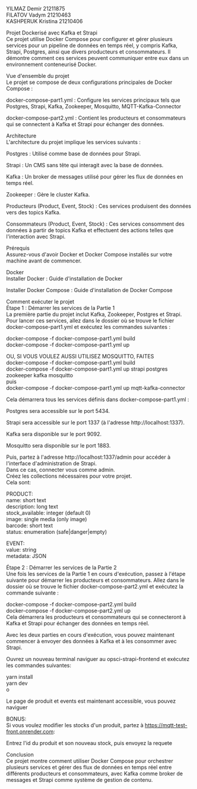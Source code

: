 YILMAZ Demir 21211875  
FILATOV Vadym 21210463  
KASHPERUK Kristina 21210406  
 
Projet Dockerisé avec Kafka et Strapi  
Ce projet utilise Docker Compose pour configurer et gérer plusieurs services pour un pipeline de données en temps réel, y compris Kafka, Strapi, Postgres, ainsi que divers producteurs et consommateurs. Il démontre comment ces services peuvent communiquer entre eux dans un environnement conteneurisé Docker.  

Vue d'ensemble du projet  
Le projet se compose de deux configurations principales de Docker Compose :  
 
docker-compose-part1.yml : Configure les services principaux tels que Postgres, Strapi, Kafka, Zookeeper, Mosquitto, MQTT-Kafka-Connector  

docker-compose-part2.yml : Contient les producteurs et consommateurs qui se connectent à Kafka et Strapi pour échanger des données.  

Architecture  
L'architecture du projet implique les services suivants :  

Postgres : Utilisé comme base de données pour Strapi.  

Strapi : Un CMS sans tête qui interagit avec la base de données.  

Kafka : Un broker de messages utilisé pour gérer les flux de données en temps réel.  

Zookeeper : Gère le cluster Kafka.  

Producteurs (Product, Event, Stock) : Ces services produisent des données vers des topics Kafka.  

Consommateurs (Product, Event, Stock) : Ces services consomment des données à partir de topics Kafka et effectuent des actions telles que l'interaction avec Strapi.  

Prérequis  
Assurez-vous d'avoir Docker et Docker Compose installés sur votre machine avant de commencer.  

Docker  
Installer Docker : Guide d'installation de Docker  

Installer Docker Compose : Guide d'installation de Docker Compose  

Comment exécuter le projet  
Étape 1 : Démarrer les services de la Partie 1  
La première partie du projet inclut Kafka, Zookeeper, Postgres et Strapi. Pour lancer ces services, allez dans le dossier où se trouve le fichier docker-compose-part1.yml et exécutez les commandes suivantes :  

docker-compose -f docker-compose-part1.yml build  
docker-compose -f docker-compose-part1.yml up  

OU, SI VOUS VOULEZ AUSSI UTILISEZ MOSQUITTO, FAITES  
docker-compose -f docker-compose-part1.yml build  
docker-compose -f docker-compose-part1.yml up strapi postgres zookeeper kafka mosquitto  
puis  
docker-compose -f docker-compose-part1.yml up mqtt-kafka-connector  

Cela démarrera tous les services définis dans docker-compose-part1.yml :  

Postgres sera accessible sur le port 5434.  

Strapi sera accessible sur le port 1337 (à l'adresse http://localhost:1337).  

Kafka sera disponible sur le port 9092.  

Mosquitto sera disponible sur le port 1883.  
 
Puis, partez à l'adresse http://localhost:1337/admin pour accéder à l'interface d'administration de Strapi.  
Dans ce cas, connecter vous comme admin.  
Créez les collections nécessaires pour votre projet.  
Cela sont:  

PRODUCT:  
name: short text   
description: long text  
stock_available: integer (default 0)  
image: single media (only image)  
barcode: short text  
status: enumeration (safe|danger|empty)  

EVENT:  
value: string  
metadata: JSON  

Étape 2 : Démarrer les services de la Partie 2  
Une fois les services de la Partie 1 en cours d'exécution, passez à l'étape suivante pour démarrer les producteurs et consommateurs. Allez dans le dossier où se trouve le fichier docker-compose-part2.yml et exécutez la commande suivante :  

docker-compose -f docker-compose-part2.yml build  
docker-compose -f docker-compose-part2.yml up  
Cela démarrera les producteurs et consommateurs qui se connecteront à Kafka et Strapi pour échanger des données en temps réel.  

Avec les deux parties en cours d'exécution, vous pouvez maintenant commencer à envoyer des données à Kafka et à les consommer avec Strapi.  

Ouvrez un nouveau terminal naviguer au opsci-strapi-frontend et exécutez les commandes suivantes:  

yarn install  
yarn dev  
o  

Le page de produit et events est maintenant accessible, vous pouvez naviguer  

BONUS:  
Si vous voulez modifier les stocks d'un produit, partez à https://mqtt-test-front.onrender.com:  

Entrez l'id du produit et son nouveau stock, puis envoyez la requete  

Conclusion  
Ce projet montre comment utiliser Docker Compose pour orchestrer plusieurs services et gérer des flux de données en temps réel entre différents producteurs et consommateurs, avec Kafka comme broker de messages et Strapi comme système de gestion de contenu.
